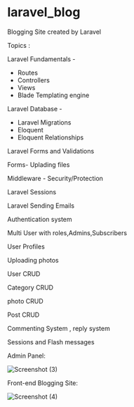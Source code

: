 # laravel_blog
Blogging Site created by Laravel

Topics :

Laravel Fundamentals -
  - Routes 
  - Controllers
  - Views
  - Blade Templating engine
  
Laravel Database -
   -  Laravel Migrations
   -  Eloquent
   -  Eloquent Relationships
   
Laravel Forms and Validations

Forms- Uplading files

Middleware - Security/Protection

Laravel Sessions

Laravel Sending Emails

Authentication system

Multi User with roles,Admins,Subscribers

User Profiles

Uploading photos

User CRUD

Category CRUD

photo CRUD

Post CRUD

Commenting System , reply system

Sessions and Flash messages

Admin Panel:

![Screenshot (3)](https://user-images.githubusercontent.com/54350348/63790232-81767b80-c916-11e9-8d10-8f27bedee037.png)

Front-end Blogging Site:

![Screenshot (4)](https://user-images.githubusercontent.com/54350348/63790519-111c2a00-c917-11e9-8d4f-5fdaad0c9789.png)



